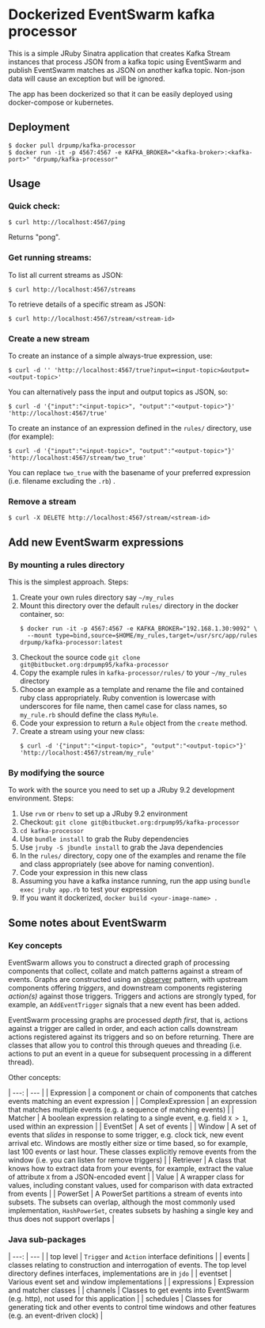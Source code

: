 # Dockerized EventSwarm kafka processor 

This is a simple JRuby Sinatra application that creates Kafka Stream instances that 
process JSON from a kafka topic using EventSwarm and publish EventSwarm matches 
as JSON on another kafka topic. Non-json data will cause an exception but will be ignored.

The app has been dockerized so that it can be easily deployed using docker-compose or 
kubernetes.

## Deployment

```
$ docker pull drpump/kafka-processor
$ docker run -it -p 4567:4567 -e KAFKA_BROKER="<kafka-broker>:<kafka-port>" "drpump/kafka-processor"
```

## Usage

### Quick check:

```
$ curl http://localhost:4567/ping
```

Returns "pong".

### Get running streams:

To list all current streams as JSON:

```
$ curl http://localhost:4567/streams
```

To retrieve details of a specific stream as JSON:

```
$ curl http://localhost:4567/stream/<stream-id>
```


### Create a new stream

To create an instance of a simple always-true expression, use:

```
$ curl -d '' 'http://localhost:4567/true?input=<input-topic>&output=<output-topic>'
```

You can alternatively pass the input and output topics as JSON, so:

```
$ curl -d '{"input":"<input-topic>", "output":"<output-topic>"}' 'http://localhost:4567/true'
```

To create an instance of an expression defined in the `rules/` directory, use (for example):

```
$ curl -d '{"input":"<input-topic>", "output":"<output-topic>"}' 'http://localhost:4567/stream/two_true'
```

You can replace `two_true` with the basename of your preferred expression (i.e. filename excluding the `.rb`) .

### Remove a stream

```
$ curl -X DELETE http://localhost:4567/stream/<stream-id>
```

## Add new EventSwarm expressions

### By mounting a rules directory

This is the simplest approach. Steps:

1. Create your own rules directory say `~/my_rules`
2. Mount this directory over the default `rules/` directory in the docker container, so:
    ```
    $ docker run -it -p 4567:4567 -e KAFKA_BROKER="192.168.1.30:9092" \
      --mount type=bind,source=$HOME/my_rules,target=/usr/src/app/rules drpump/kafka-processor:latest
    ```
2. Checkout the source code `git clone git@bitbucket.org:drpump95/kafka-processor` 
2. Copy the example rules in `kafka-processor/rules/` to your `~/my_rules` directory
3. Choose an example as a template and rename the file and contained ruby class appropriately. 
   Ruby convention is lowercase with underscores for file name, then 
   camel case for class names, so `my_rule.rb` should define the class `MyRule`.
4. Code your expression to return a `Rule` object from the `create` method.
5. Create a stream using your new class:
    ```
    $ curl -d '{"input":"<input-topic>", "output":"<output-topic>"}' 'http://localhost:4567/stream/my_rule'
    ```


### By modifying the source

To work with the source you need to set up a JRuby 9.2 development environment. Steps:

1. Use `rvm` or `rbenv` to set up a JRuby 9.2 environment
2. Checkout: `git clone git@bitbucket.org:drpump95/kafka-processor` 
3. `cd kafka-processor`
3. Use `bundle install` to grab the Ruby dependencies
3. Use `jruby -S jbundle install` to grab the Java dependencies
4. In the `rules/` directory, copy one of the examples and rename the file and class appropriately (see above for naming convention).
5. Code your expression in this new class
6. Assuming you have a kafka instance running, run the app using `bundle exec jruby app.rb` to test your expression
7. If you want it dockerized, `docker build <your-image-name> .`

## Some notes about EventSwarm

### Key concepts

EventSwarm allows you to construct a directed graph of processing components that collect, collate and match patterns against a stream of events. 
Graphs are constructed using an [observer](https://en.wikipedia.org/wiki/Observer_pattern) pattern, with upstream components offering _triggers_, 
and downstream components registering _action(s)_ against those triggers. Triggers and actions are strongly typed, for example, an `AddEventTrigger` signals that a new event has been added. 

EventSwarm processing graphs are processed _depth first_, that is, actions against a trigger are called in order, and each action calls downstream
actions registered against its triggers and so on before returning. There are classes that allow you to control this through queues and threading (i.e. actions to put an event in a queue for subsequent processing in a different thread).

Other concepts:

| ---: | --- |
| Expression | a component or chain of components that catches events matching an event expression |
| ComplexExpression | an expression that matches multiple events (e.g. a sequence of matching events) | 
| Matcher | A boolean expression relating to a single event, e.g. field `X > 1`, used within an expression |
| EventSet | A set of events | 
| Window | A set of events that _slides_ in response to some trigger, e.g. clock tick, new event arrival etc. Windows are mostly either size or time based, so for example, last 100 events or last hour. These classes explicitly remove events from the window (i.e. you can listen for remove triggers) |
| Retriever | A class that knows how to extract data from your events, for example, extract the value of attribute `X` from a JSON-encoded event |
| Value | A wrapper class for values, including constant values, used for comparison with data extracted from events |
| PowerSet | A PowerSet partitions a stream of events into subsets. The subsets can overlap, although the most commonly used implementation, `HashPowerSet`, creates subsets by hashing a single key and thus does not support overlaps |

### Java sub-packages

| ---: | --- |
| top level | `Trigger` and `Action` interface definitions |
| events | classes relating to construction and interrogation of events. The top level directory defines interfaces, implementations are in `jdo` |
| eventset | Various event set and window implementations |
| expressions | Expression and matcher classes | 
| channels | Classes to get events into EventSwarm (e.g. http), not used for this application | 
| schedules | Classes for generating tick and other events to control time windows and other features (e.g. an event-driven clock) |


